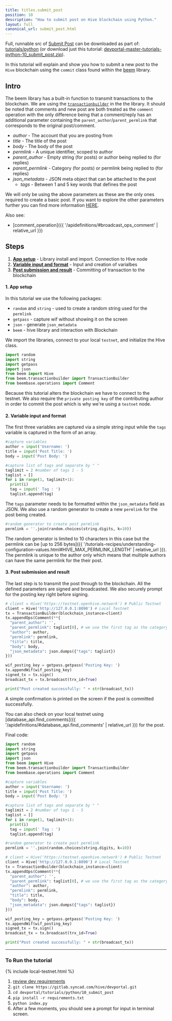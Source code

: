 ```yaml
---
title: titles.submit_post
position: 10
description: "How to submit post on Hive blockchain using Python."
layout: full
canonical_url: submit_post.html
---
```

Full, runnable src of [Submit Post](https://gitlab.syncad.com/hive/devportal/-/tree/master/tutorials/python/10_submit_post) can be downloaded as part of: [tutorials/python](https://gitlab.syncad.com/hive/devportal/-/tree/master/tutorials/python) (or download just this tutorial: [devportal-master-tutorials-python-10_submit_post.zip](https://gitlab.syncad.com/hive/devportal/-/archive/master/devportal-master.zip?path=tutorials/python/10_submit_post)).

In this tutorial will explain and show you how to submit a new post to the `Hive` blockchain using the `commit` class found within the [beem](https://github.com/holgern/beem) library.

## Intro

The beem library has a built-in function to transmit transactions to the blockchain.  We are using the [`transactionbuilder`](https://beem.readthedocs.io/en/latest/beem.transactionbuilder.html) in the the library.  It should be noted that comments and new post are both treated as the `comment` operation with the only difference being that a comment/reply has an additional parameter containing the `parent_author`/`parent_permlink` that corresponds to the original post/comment.

* _author_ - The account that you are posting from
* _title_ - The title of the post
* _body_ - The body of the post
* _permlink_ - A unique identifier, scoped to author
* _parent_author_ - Empty string (for posts) or author being replied to (for replies)
* _parent_permlink_ - Category (for posts) or permlink being replied to (for replies)
* _json_metadata_ - JSON meta object that can be attached to the post
  * _tags_ - Between 1 and 5 key words that defines the post

We will only be using the above parameters as these are the only ones required to create a basic post.  If you want to explore the other parameters further you can find more information [HERE](https://beem.readthedocs.io/en/latest/beem.comment.html#beem.comment.Comment).

Also see:
* [comment_operation]({{ '/apidefinitions/#broadcast_ops_comment' | relative_url }})

## Steps

1. [**App setup**](#setup) - Library install and import. Connection to Hive node
2. [**Variable input and format**](#input) - Input and creation of varialbes
3. [**Post submission and result**](#submit) - Committing of transaction to the blockchain

#### 1. App setup <a name="setup"></a>

In this tutorial we use the following packages:

- `random` and `string` - used to create a random string used for the `permlink`
- `getpass` - capture wif without showing it on the screen
- `json` - generate `json_metadata`
- `beem` - hive library and interaction with Blockchain

We import the libraries, connect to your local `testnet`, and initialize the Hive class.

```python
import random
import string
import getpass
import json
from beem import Hive
from beem.transactionbuilder import TransactionBuilder
from beembase.operations import Comment
```

Because this tutorial alters the blockchain we have to connect to the testnet.  We also require the `private posting key` of the contributing author in order to commit the post which is why we're using a `testnet` node.

#### 2. Variable input and format<a name="input"></a>

The first three variables are captured via a simple string input while the `tags` variable is captured in the form of an array.

```python
#capture variables
author = input('Username: ')
title = input('Post Title: ')
body = input('Post Body: ')

#capture list of tags and separate by " "
taglimit = 2 #number of tags 1 - 5
taglist = []
for i in range(1, taglimit+1):
  print(i)
  tag = input(' Tag : ')
  taglist.append(tag)
```

The `tags` parameter needs to be formatted within the `json_metadata` field as JSON.  We also use a random generator to create a new `permlink` for the post being created.

```python
#random generator to create post permlink
permlink = ''.join(random.choices(string.digits, k=10))
```

The random generator is limited to 10 characters in this case but the permlink can be [up to 256 bytes]({{ '/tutorials-recipes/understanding-configuration-values.html#HIVE_MAX_PERMLINK_LENGTH' | relative_url }}).  The permlink is unique to the author only which means that multiple authors can have the same permlink for the their post.

#### 3. Post submission and result<a name="submit"></a>

The last step is to transmit the post through to the blockchain.  All the defined parameters are signed and broadcasted.  We also securely prompt for the posting key right before signing.

```python
# client = Hive('https://testnet.openhive.network') # Public Testnet
client = Hive('http://127.0.0.1:8090') # Local Testnet
tx = TransactionBuilder(blockchain_instance=client)
tx.appendOps(Comment(**{
  "parent_author": '',
  "parent_permlink": taglist[0], # we use the first tag as the category
  "author": author,
  "permlink": permlink,
  "title": title,
  "body": body,
  "json_metadata": json.dumps({"tags": taglist})
}))

wif_posting_key = getpass.getpass('Posting Key: ')
tx.appendWif(wif_posting_key)
signed_tx = tx.sign()
broadcast_tx = tx.broadcast(trx_id=True)

print("Post created successfully: " + str(broadcast_tx))
```

A simple confirmation is printed on the screen if the post is committed successfully.

You can also check on your local testnet using [database_api.find_comments]({{ '/apidefinitions/#database_api.find_comments' | relative_url }}) for the post.

Final code:

```python
import random
import string
import getpass
import json
from beem import Hive
from beem.transactionbuilder import TransactionBuilder
from beembase.operations import Comment

#capture variables
author = input('Username: ')
title = input('Post Title: ')
body = input('Post Body: ')

#capture list of tags and separate by " "
taglimit = 2 #number of tags 1 - 5
taglist = []
for i in range(1, taglimit+1):
  print(i)
  tag = input(' Tag : ')
  taglist.append(tag)

#random generator to create post permlink
permlink = ''.join(random.choices(string.digits, k=10))

# client = Hive('https://testnet.openhive.network') # Public Testnet
client = Hive('http://127.0.0.1:8090') # Local Testnet
tx = TransactionBuilder(blockchain_instance=client)
tx.appendOps(Comment(**{
  "parent_author": '',
  "parent_permlink": taglist[0], # we use the first tag as the category
  "author": author,
  "permlink": permlink,
  "title": title,
  "body": body,
  "json_metadata": json.dumps({"tags": taglist})
}))

wif_posting_key = getpass.getpass('Posting Key: ')
tx.appendWif(wif_posting_key)
signed_tx = tx.sign()
broadcast_tx = tx.broadcast(trx_id=True)

print("Post created successfully: " + str(broadcast_tx))

```

---

### To Run the tutorial

{% include local-testnet.html %}

1. [review dev requirements](getting_started.html)
1. `git clone https://gitlab.syncad.com/hive/devportal.git`
2. `cd devportal/tutorials/python/10_submit_post`
3. `pip install -r requirements.txt`
4. `python index.py`
5. After a few moments, you should see a prompt for input in terminal screen.
